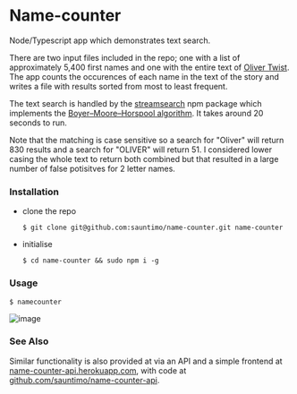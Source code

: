 # Name-counter
Node/Typescript app which demonstrates text search.

There are two input files included in the repo; one with a list of approximately 5,400 first names and one with the entire text of [Oliver Twist](https://en.wikipedia.org/wiki/Oliver_Twist). The app counts the occurences of each name in the text of the story and writes a file with results sorted from most to least frequent. 

The text search is handled by the [streamsearch](https://www.npmjs.com/package/streamsearch) npm package which implements the [Boyer–Moore–Horspool algorithm](https://en.wikipedia.org/wiki/Boyer%E2%80%93Moore%E2%80%93Horspool_algorithm). It takes around 20 seconds to run.

Note that the matching is case sensitive so a search for "Oliver" will return 830 results and a search for "OLIVER" will return 51. I considered lower casing the whole text to return both combined but that resulted in a large number of false potisitves for 2 letter names. 

### Installation

- clone the repo
  ```
  $ git clone git@github.com:sauntimo/name-counter.git name-counter
  ```
  
- initialise
  ```
  $ cd name-counter && sudo npm i -g 
  ```

### Usage

```
$ namecounter
```

![image](https://user-images.githubusercontent.com/2720466/94945032-fdf06c00-04d1-11eb-83cd-3466eff93b92.png)


### See Also

Similar functionality is also provided at via an API and a simple frontend at [name-counter-api.herokuapp.com](https://name-counter-api.herokuapp.com/), with code at [github.com/sauntimo/name-counter-api](https://github.com/sauntimo/name-counter-api).
